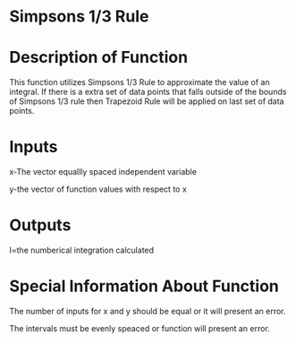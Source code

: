 # Simpsons 1/3 Rule
# Description of Function
This function utilizes Simpsons 1/3 Rule to approximate the value of an integral. If there is a extra set of data points that falls outside of the bounds of Simpsons 1/3 rule then Trapezoid Rule will be applied on last set of data points. 


# Inputs 
x-The vector equallly spaced independent variable

y-the vector of function values with respect to x


# Outputs
I=the numberical integration calculated


# Special Information About Function
The number of inputs for x and y should be equal or it will present an error. 

The intervals must be evenly speaced or function will present an error. 
